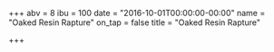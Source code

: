 +++
abv = 8
ibu = 100
date = "2016-10-01T00:00:00-00:00"
name = "Oaked Resin Rapture"
on_tap = false
title = "Oaked Resin Rapture"

+++
